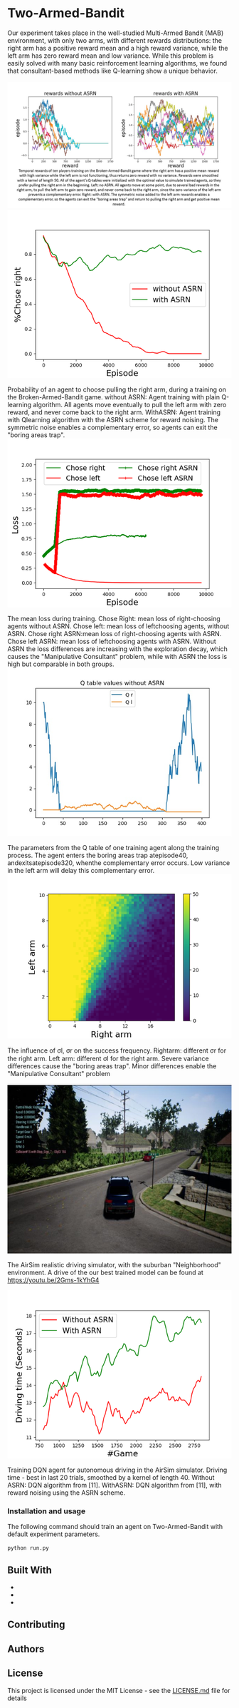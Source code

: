 
# Two-Armed-Bandit

Our experiment takes place in the well-studied Multi-Armed Bandit (MAB) environment, with
only two arms, with different rewards distributions: 
the right arm has a positive reward mean and a high reward variance, while the left arm has zero reward mean and low variance. 
While this problem
is easily solved with many basic reinforcement learning algorithms, we found that consultant-based
methods like Q-learning show a unique behavior.
<br/>
<br/>
 ![](images/fig1-new.jpg)
 ![](images/fig2.png)
 
 Probability of an agent to choose pulling the right arm, during a training on the Broken-Armed-Bandit game. without ASRN: Agent training with plain Q-learning algorithm. All agents move eventually to pull the left arm with zero reward, and never come back to the right arm. WithASRN: Agent training with Qlearning algorithm with the ASRN scheme for reward noising. The symmetric noise enables a complementary error, so agents can exit the "boring areas trap".
 <br/>
 ![](images/fig3.png)
 
 The mean loss during training. Chose Right: mean loss of right-choosing agents without ASRN. Chose left: mean loss of leftchoosing agents, without ASRN. Chose right ASRN:mean loss of right-choosing agents with ASRN. Chose left ASRN: mean loss of leftchoosing agents with ASRN. Without ASRN the loss differences are increasing with the exploration decay, which causes the "Manipulative Consultant" problem, while with ASRN the loss is high but comparable in both groups.
 <br/>
 ![](images/fig4.jpg)
 
 The parameters from the Q table of one training agent along the training process. The agent enters the boring areas trap atepisode40, andexitsatepisode320, whenthe complementary error occurs. Low variance in the left arm will delay this complementary error.
 <br/>
 ![](images/Fig5.png)
 
 The inﬂuence of σl, σr on the success frequency. Rightarm: different σr for the right arm. Left arm: different σl for the right arm. Severe variance differences cause the "boring areas trap". Minor differences enable the "Manipulative Consultant" problem
 <br/>
 <br/>
 ![](images/fig6.jpg)
 
 The AirSim realistic driving simulator, with the suburban "Neighborhood" environment. A drive of the our best trained model can be found at https://youtu.be/2Gms-1kYhG4
 
 ![](images/fig7.png)
 
 Training DQN agent for autonomous driving in the AirSim simulator. Driving time - best in last 20 trials, smoothed by a kernel of length 40. Without ASRN: DQN algorithm from [11]. WithASRN: DQN algorithm from [11], with reward noising using the ASRN scheme.
 <br/>
   
### Installation and usage

The following command should train an agent on Two-Armed-Bandit with default experiment parameters.

```
python run.py
```



## Built With

* 
* 
* 

## Contributing


 

## Authors


## License

This project is licensed under the MIT License - see the [LICENSE.md](LICENSE.md) file for details


